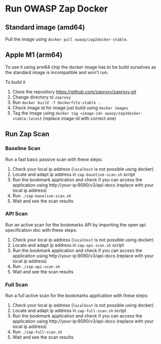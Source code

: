 # Run OWASP Zap Docker

## Standard image (amd64)

Pull the image using `docker pull owasp/zap2docker-stable`.

## Apple M1 (arm64)

To use it using arm64 chip the docker image has to be build ourselves as the standard image is incompatible and won't run.

To build it

1. Clone the repository https://github.com/zaproxy/zaproxy.git
2. Change directory to `zaproxy`
3. Run `docker build -f Dockerfile-stable .`
4. Check image id for image just build using `docker images`
5. Tag the image using `docker tag <image-id> owasp/zap2docker-stable:latest` (replace image-id with correct one)

## Run Zap Scan

### Baseline Scan

Run a fast basic passive scan with these steps:

1. Check your local ip address (`localhost` is not possible using docker)
2. Locate and adapt ip address in `zap-baseline-scan.sh` script
3. Run the bookmark application and check if you can access the application using http://your-ip:9090/v3/api-docs (replace with your local ip address)
4. Run `./zap-baseline-scan.sh`
5. Wait and see the scan results

### API Scan

Run an active scan for the bookmarks API by importing the open api specification doc with these steps:

1. Check your local ip address (`localhost` is not possible using docker)
2. Locate and adapt ip address in `zap-api-scan.sh` script
3. Run the bookmark application and check if you can access the application using http://your-ip:9090/v3/api-docs (replace with your local ip address)
4. Run `./zap-api-scan.sh`
5. Wait and see the scan results

### Full Scan

Run a full active scan for the bookmarks application with these steps:

1. Check your local ip address (`localhost` is not possible using docker)
2. Locate and adapt ip address in `zap-full-scan.sh` script
3. Run the bookmark application and check if you can access the application using http://your-ip:9090/v3/api-docs (replace with your local ip address)
4. Run `./zap-full-scan.sh`
5. Wait and see the scan results